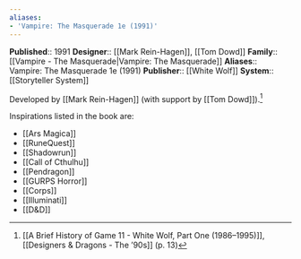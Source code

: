 ```yaml
---
aliases:
- 'Vampire: The Masquerade 1e (1991)'
---
```


**Published**:: 1991
**Designer**:: [[Mark Rein-Hagen]], [[Tom Dowd]]
**Family**:: [[Vampire - The Masquerade|Vampire: The Masquerade]]
**Aliases**:: Vampire: The Masquerade 1e (1991)
**Publisher**:: [[White Wolf]]
**System**:: [[Storyteller System]]


Developed by [[Mark Rein-Hagen]] (with support by [[Tom Dowd]]).[^1]

[^1]: [[A Brief History of Game 11 - White Wolf, Part One (1986–1995)]], [[Designers & Dragons - The ’90s]] (p. 13)

Inspirations listed in the book are:

- [[Ars Magica]]
- [[RuneQuest]]
- [[Shadowrun]]
- [[Call of Cthulhu]]
- [[Pendragon]]
- [[GURPS Horror]]
- [[Corps]]
- [[Illuminati]]
- [[D&D]]


